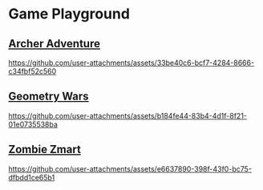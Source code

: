 # Game Playground

## [Archer Adventure](https://github.com/Okwara-Favour/Game-PLAYGROUND/tree/main/Archer-Adventure)
https://github.com/user-attachments/assets/33be40c6-bcf7-4284-8666-c34fbf52c560

## [Geometry Wars](https://github.com/Okwara-Favour/Game-PLAYGROUND/tree/main/Geometry-Wars)
https://github.com/user-attachments/assets/b184fe44-83b4-4d1f-8f21-01e0735538ba

## [Zombie Zmart](https://drive.google.com/drive/folders/1vnPbKnSXTf2dqeht-tg-orQbb2SmpkII?ths=true)
https://github.com/user-attachments/assets/e6637890-398f-43f0-bc75-dfbdd1ce65b1

